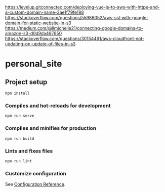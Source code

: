 https://levelup.gitconnected.com/deploying-vue-js-to-aws-with-https-and-a-custom-domain-name-3ae1f79fe188
https://stackoverflow.com/questions/55986052/aws-ssl-with-google-domain-for-static-website-in-s3
https://medium.com/@limichelle21/connecting-google-domains-to-amazon-s3-d0d9da467650
https://stackoverflow.com/questions/30154461/aws-cloudfront-not-updating-on-update-of-files-in-s3
# personal_site

## Project setup
```
npm install
```

### Compiles and hot-reloads for development
```
npm run serve
```

### Compiles and minifies for production
```
npm run build
```

### Lints and fixes files
```
npm run lint
```

### Customize configuration
See [Configuration Reference](https://cli.vuejs.org/config/).
